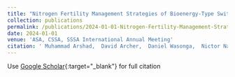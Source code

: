 ```yaml
---
title: "Nitrogen Fertility Management Strategies of Bioenergy-Type Switchgrass for Profitable Biomass Production"
collection: publications
permalink: /publications/2024-01-01-Nitrogen-Fertility-Management-Strategies-of-Bioenergy-Type-Switchgrass-for-Profitable-Biomass-Production.md
date: 2024-01-01
venue: 'ASA, CSSA, SSSA International Annual Meeting'
citation: ' Muhammad Arshad,  David Archer,  Daniel Wasonga,  Nictor Namoi,  Arvid Boe,  Robert Mitchell,  Emily Heaton,  Madhu Khanna,  Dokyoung Lee, &quot;Nitrogen Fertility Management Strategies of Bioenergy-Type Switchgrass for Profitable Biomass Production.&quot; ASA, CSSA, SSSA International Annual Meeting, 2024.'
---
```


Use [Google Scholar](https://scholar.google.com/scholar?q=Nitrogen+Fertility+Management+Strategies+of+Bioenergy+Type+Switchgrass+for+Profitable+Biomass+Production){:target="_blank"} for full citation
